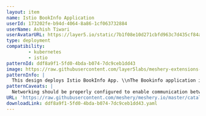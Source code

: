 ```yaml
---
layout: item
name: Istio BookInfo Application
userId: 173202fe-b94d-4064-8a86-1cf063732884
userName: Ashish Tiwari
userAvatarURL: https://layer5.io/static/7b1f08e10d271cbfd963c7d435cf84ac/416c3/ashish-tiwari.webp
type: deployment
compatibility: 
        - kubernetes
        - istio
patternId: ddf8a9f1-5fd0-4bda-b074-7dc9ceb1dd43
image: https://raw.githubusercontent.com/layer5labs/meshery-extensions-packages/master/action-assets/design-assets/ddf8a9f1-5fd0-4bda-b074-7dc9ceb1dd43.png
patternInfo: |
  This design deploys Istio BookInfo App. \\nThe Bookinfo application is broken into four separate microservices: \\nproductpage. The productpage microservice calls the details and reviews microservices to populate the page. \\ndetails. The details microservice contains book information. \\nreviews. The reviews microservice contains book reviews. It also calls the ratings microservice. \\nratings. The ratings microservice contains book ranking information that accompanies a book review.
patternCaveats: |
  Networking should be properly configured to enable communication between the different services of the app
URL: 'https://raw.githubusercontent.com/meshery/meshery.io/master/catalog/ddf8a9f1-5fd0-4bda-b074-7dc9ceb1dd43.yaml'
downloadLink: ddf8a9f1-5fd0-4bda-b074-7dc9ceb1dd43.yaml
---
```

